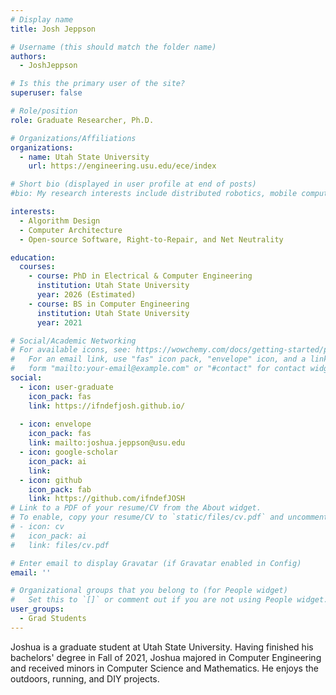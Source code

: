 ```yaml
---
# Display name
title: Josh Jeppson

# Username (this should match the folder name)
authors:
  - JoshJeppson

# Is this the primary user of the site?
superuser: false

# Role/position
role: Graduate Researcher, Ph.D.

# Organizations/Affiliations
organizations:
  - name: Utah State University
    url: https://engineering.usu.edu/ece/index

# Short bio (displayed in user profile at end of posts)
#bio: My research interests include distributed robotics, mobile computing and programmable matter.

interests:
  - Algorithm Design
  - Computer Architecture
  - Open-source Software, Right-to-Repair, and Net Neutrality

education:
  courses:
    - course: PhD in Electrical & Computer Engineering
      institution: Utah State University
      year: 2026 (Estimated)
    - course: BS in Computer Engineering
      institution: Utah State University
      year: 2021

# Social/Academic Networking
# For available icons, see: https://wowchemy.com/docs/getting-started/page-builder/#icons
#   For an email link, use "fas" icon pack, "envelope" icon, and a link in the
#   form "mailto:your-email@example.com" or "#contact" for contact widget.
social:
  - icon: user-graduate
    icon_pack: fas
    link: https://ifndefjosh.github.io/
    
  - icon: envelope
    icon_pack: fas
    link: mailto:joshua.jeppson@usu.edu
  - icon: google-scholar
    icon_pack: ai
    link:
  - icon: github
    icon_pack: fab
    link: https://github.com/ifndefJOSH
# Link to a PDF of your resume/CV from the About widget.
# To enable, copy your resume/CV to `static/files/cv.pdf` and uncomment the lines below.
# - icon: cv
#   icon_pack: ai
#   link: files/cv.pdf

# Enter email to display Gravatar (if Gravatar enabled in Config)
email: ''

# Organizational groups that you belong to (for People widget)
#   Set this to `[]` or comment out if you are not using People widget.
user_groups:
  - Grad Students
---
```


Joshua is a graduate student at Utah State University. Having finished his bachelors' degree in Fall of 2021, Joshua majored in Computer Engineering and received minors in Computer Science and Mathematics. He enjoys the outdoors, running, and DIY projects.
